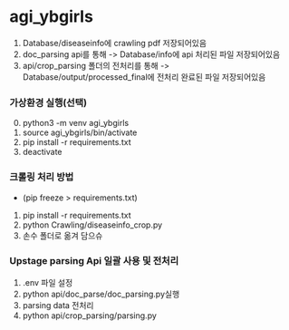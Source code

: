 # agi_ybgirls

1. Database/diseaseinfo에 crawling pdf 저장되어있음
2. doc_parsing api를 통해 -> Database/info에 api 처리된 파일 저장되어있음
3. api/crop_parsing 폴더의 전처리를 통해 -> Database/output/processed_final에 전처리 완료된 파일 저장되어있음

### 가상환경 실행(선택)
0. python3 -m venv agi_ybgirls
1. source agi_ybgirls/bin/activate
2. pip install -r requirements.txt
3. deactivate

### 크롤링 처리 방법
- (pip freeze > requirements.txt)
1. pip install -r requirements.txt
2. python Crawling/diseaseinfo_crop.py
3. 손수 폴더로 옮겨 담으슈

### Upstage parsing Api 일괄 사용 및 전처리
1. .env 파일 설정
2. python api/doc_parse/doc_parsing.py실행
3. parsing data 전처리
4. python api/crop_parsing/parsing.py
